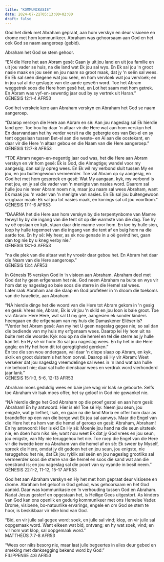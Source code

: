 ```yaml
---
title: "KOMMUNIKASIE"
date: 2024-07-21T05:13:00+02:00
draft: false
---
```

<html>
 <head></head>
 <body>
  <p>God het direk met Abraham gepraat, aan hom verskyn en deur visioene en drome met hom kommunikeer. Abraham was gehoorsaam aan God en het ook God se naam aangeroep (gebid).</p>
  <p>Abraham het God se stem gehoor.</p>
  <p>“EN die Here het aan Abram gesê: Gaan jy uit jou land en uit jou familie en uit jou vader se huis, na die land wat Ek jou sal wys. En Ek sal jou 'n groot nasie maak en jou seën en jou naam so groot maak, dat jy 'n seën sal wees. En Ek sal seën diegene wat jou seën, en hom vervloek wat jou vervloek; en in jou sal al die geslagte van die aarde geseën word. Toe het Abram weggetrek soos die Here hom gesê het, en Lot het saam met hom getrek. En Abram was vyf-en-sewentig jaar oud by sy vertrek uit Haran.”<br>‭‭GÉNESIS‬ ‭12‬:‭1‬-‭4‬ ‭AFR53‬‬</p>
  <p>God het verskeie kere aan Abraham verskyn en Abraham het God se naam aangeroep.</p>
  <p>“Daarop verskyn die Here aan Abram en sê: Aan jou nageslag sal Ek hierdie land gee. Toe bou hy daar 'n altaar vir die Here wat aan hom verskyn het. En daarvandaan het hy verder versit na die gebergte oos van Bet-el en sy tent opgeslaan tussen Bet-el aan die weste- en Ai aan die oostekant, en daar vir die Here 'n altaar gebou en die Naam van die Here aangeroep.”<br>‭‭GÉNESIS‬ ‭12‬:‭7‬-‭8‬ ‭AFR53‬‬</p>
  <p>“TOE Abram negen-en-negentig jaar oud was, het die Here aan Abram verskyn en vir hom gesê: Ek is God, die Almagtige; wandel voor my aangesig, dan sal jy opreg wees. En Ek wil my verbond sluit tussen My en jou, en jou buitengewoon vermeerder. Toe val Abram op sy aangesig, en God het met hom gespreek en gesê: Wat My aangaan, kyk, my verbond is met jou, en jy sal die vader van 'n menigte van nasies word. Daarom sal hulle jou nie meer Abram noem nie, maar jou naam sal wees Abraham, want Ek maak jou 'n vader van 'n menigte van nasies. En Ek sal jou buitengewoon vrugbaar maak: Ek sal jou tot nasies maak, en konings sal uit jou voortkom.”<br>‭‭GÉNESIS‬ ‭17‬:‭1‬-‭6‬ ‭AFR53‬‬</p>
  <p>“DAARNA het die Here aan hom verskyn by die terpentynbome van Mamre terwyl hy by die ingang van die tent sit op die warmste van die dag. Toe hy sy oë opslaan en kyk, staan daar drie manne voor hom. En toe hy hulle sien, loop hy hulle tegemoet van die ingang van die tent af en buig hom na die aarde toe. En hy sê: My heer, as ek nou genade in u oë gevind het, gaan dan tog nie by u kneg verby nie.”<br>‭‭GÉNESIS‬ ‭18‬:‭1‬-‭3‬ ‭AFR53‬‬</p>
  <p>“na die plek van die altaar wat hy vroeër daar gebou het. En Abram het daar die Naam van die Here aangeroep.”<br>‭‭GÉNESIS‬ ‭13‬:‭4‬ ‭AFR53‬‬</p>
  <p>In Génesis 15 verskyn God in ‘n visioen aan Abraham. Abraham deel met God dat hy geen erfgenaam het nie. God neem Abraham na buite en wys vir hom dat sy nageslag so baie soos die sterre in die Hemel sal wees.&nbsp;<br>Later raak Abraham aan die slaap en God profeteer in ‘n droom die toekoms van die Israeliete, aan Abraham.</p>
  <p>“NÁ hierdie dinge het die woord van die Here tot Abram gekom in 'n gesig en gesê: Vrees nie, Abram, Ek is vir jou 'n skild en jou loon is baie groot. Toe vra Abram: Here Here, wat sal U my gee, aangesien ek sonder kinders heengaan en die erfgenaam van my huis die Damaskéner Eliëser is?&nbsp;<br>“Verder het Abram gesê: Aan my het U geen nageslag gegee nie; so sal dan die bediende van my huis my erfgenaam wees. Daarop lei Hy hom uit na buite met die woorde: Kyk nou op na die hemel en tel die sterre as jy hulle kan tel. En Hy sê vir hom: So sal jou nageslag wees. En hy het in die Here geglo; en Hy het hom dit tot geregtigheid gereken.”<br>En toe die son wou ondergaan, val daar 'n diepe slaap op Abram, en kyk, skrik en groot duisternis het hom oorval. Daarop sê Hy vir Abram: Weet verseker dat jou nageslag vreemdelinge sal wees in 'n land wat aan hulle nie behoort nie; daar sal hulle diensbaar wees en verdruk word vierhonderd jaar lank.”<br>‭‭GÉNESIS‬ ‭15‬:‭1‬-‭3, 5-6, ‭12‬-‭13‬ ‭AFR53‬‬</p>
  <p>Abraham moes geduldig wees en baie jare wag vir Isak se geboorte. Selfs toe Abraham vir Isak moes offer, het sy geloof in God nie gewankel nie.</p>
  <p>“NÁ hierdie dinge het God Abraham op die proef gestel en aan hom gesê: Abraham! En hy antwoord: Hier is ek! Toe sê Hy: Neem jou seun, jou enigste, wat jy liefhet, Isak, en gaan na die land Moría en offer hom daar as brandoffer op een van die berge wat Ek jou sal aanwys. Maar die Engel van die Here het na hom van die hemel af geroep en gesê: Abraham, Abraham! En hy antwoord: Hier is ek! En Hy sê: Moenie jou hand na die seun uitsteek nie, en doen hom niks nie; want nou weet Ek dat jy God vrees en jou seun, jou enigste, van My nie teruggehou het nie. Toe roep die Engel van die Here vir die tweede keer na Abraham van die hemel af en sê: Ek sweer by Myself, spreek die Here, omdat jy dit gedoen het en jou seun, jou enigste, nie teruggehou het nie, dat Ek jou ryklik sal seën en jou nageslag grootliks sal vermeerder soos die sterre van die hemel en soos die sand wat aan die seestrand is; en jou nageslag sal die poort van sy vyande in besit neem.”<br>‭‭GÉNESIS‬ ‭22‬:‭1‬-‭2‬, ‭11‬-‭12‬, ‭15‬-‭17‬ ‭AFR53‬‬</p>
  <p>God het aan Abraham verskyn en Hy het met hom gepraat deur visioene en drome. Abraham het geloof in God gehad, was gehoorsaam en het God aanbid. Daar was kommunikasie en ‘n verhouding tussen God en Abraham. Nadat Jesus gesterf en opgestaan het, is Heilige Gees uitgestort. As kinders van God kan ons openlik en gedurig kommunikeer met ons Hemelse Vader. Drome, visioene, bo-natuurlike ervarings, engele en om God se stem te hoor, is beskikbaar vir elke kind van God.</p>
  <p>“Bid, en vir julle sal gegee word; soek, en julle sal vind; klop, en vir julle sal oopgemaak word. Want elkeen wat bid, ontvang; en hy wat soek, vind; en vir hom wat klop, sal oopgemaak word.”<br>‭‭MATTHÉÜS‬ ‭7‬:‭7‬-‭8‬ ‭AFR53‬‬</p>
  <p>“Wees oor niks besorg nie, maar laat julle begeertes in alles deur gebed en smeking met danksegging bekend word by God.”<br>‭‭FILIPPENSE‬ ‭4‬:‭6‬ ‭AFR53‬‬</p>
  <p>&nbsp;</p>
  <p>&nbsp;</p>
 </body>
</html>